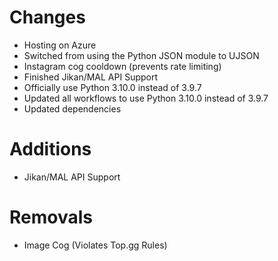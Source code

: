 # Changes 
- Hosting on Azure
- Switched from using the Python JSON module to UJSON
- Instagram cog cooldown (prevents rate limiting)
- Finished Jikan/MAL API Support
- Officially use Python 3.10.0 instead of 3.9.7
- Updated all workflows to use Python 3.10.0 instead of 3.9.7
- Updated dependencies
# Additions
- Jikan/MAL API Support

# Removals
- Image Cog (Violates Top.gg Rules)
